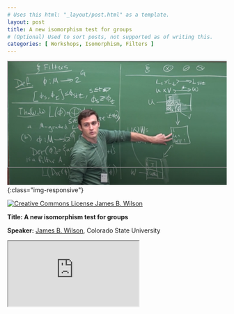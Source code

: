 ```yaml
---
# Uses this html: "_layout/post.html" as a template.
layout: post 
title: A new isomorphism test for groups
# (Optional) Used to sort posts, not supported as of writing this.
categories: [ Workshops, Isomorphism, Filters ]
---
```


![Tensors and Operators](/uploads/images/Wilson-BIRS-2014.png){:class="img-responsive"}

<a rel="license" href="http://creativecommons.org/licenses/by-nc-nd/4.0/" target="_blank">
<img alt="Creative Commons License" style="border-width:0" src="https://i.creativecommons.org/l/by-nc-nd/4.0/88x31.png" />
James B. Wilson</a>


<b>Title: A new isomorphism test for groups</b>

**Speaker:** <a href="https://www.math.colostate.edu/~jwilson/" target="_blank">James B. Wilson</a>, Colorado State University

<div class="iframe-wrapper">
  <iframe class="iframe" src="http://www.birs.ca/events/2014/5-day-workshops/14w5031/videos/embed/201411191030-Wilson.mp4" scrolling="no"></iframe>
</div>


